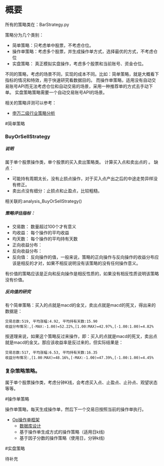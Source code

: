 
# 概要

所有的策略类在：BarStrategy.py


策略分为几个类别：
+ 简单策略：只考虑单中股票，不考虑仓位。
+ 操作单策略：考虑多个股票，并生成操作单方式，选择最优的方式，不考虑仓位
+ 实盘策略： 真正模拟实盘操作，考虑多个股票和当前账号、资金仓位。

不同的策略，考虑的场景不同，实现的成本不同。比如：简单策略，就是大概看下指标的情况和特效，用于快速研究看数据目的。
而操作单策略，适用没有自动交易账号API而无法考虑仓位和自动交易的场景，采用一种推荐单的方式去手动下单。
实盘策略策略需要一个自动交易账号API的场景。


相关的策略评测可以参考：
+ [申万二级行业策略分析](案例/申万二级行业策略分析.md)

<span id='simple_strategy'/>

#简单策略

### BuyOrSellStrategy

##### 说明
属于单个股票操作类，单个股票的买入卖出策略类。 计算买入点和卖出点的 。
缺点：
+ 可能持有周期太长，没有止损点操作，对于买入点产出之后的中途走势异样没有修正。
+ 卖出点没有细分：止损点和止盈点，比较粗糙。

相关联的:analysis_BuyOrSellStrategy()

##### 策略评估指标：
+ 交易数： 数量超过100个才有意义
+ 均收益： 每个操作的平均收益
+ 均天数： 每个操作的平均持有天数
+ 正向收益分布：
+ 反向收益分布：  
+ 反向值：  反向操作的值，一般来说，策略的正向操作与反向操作的收益分布应该是相反的才对，如果不相反说明没有该策略的没有任何操作意义。

有价值的策略应该是正向和反向操作是相反性质的，如果没有相反性质说明该策略没有价值。

##### 反向值的研究

  有个简单策略：买入的点就是macd的金叉，卖出点就是macd的死叉，得出来的数据是：

```
交易总数:519, 平均涨幅:4.92, 平均持有天数:15.90
收益分布情况:,[-MAX:-1.00)=52.22%,[1.00:MAX)=42.97%,[-1.00:1.00)=4.82%
```
  
  按道理来说，如果这个策略反过来操作，即：买入的点就是macd的死叉，卖出点就是macd的金叉。那应该收益率是反过来的，但实际结果是：

```
交易总数:517, 平均涨幅:6.53, 平均持有天数:16.35
收益分布情况:,[1.00:MAX)=48.16%,[-MAX:-1.00)=47.39%,[-1.00:1.00)=4.45%
```


### 复杂策略策略。

属于单个股票操作类，考虑分钟K线，会考虑买入点、止盈点、止孙点、观望状态等等。

<span id='op_strategy'/>

#操作单策略

操作单策略，每天生成操作单，然后下一个交易日按照当前的操作单执行。

* [Op操作单框架](earnmi_docs/book/op_project.md)
    * [数据库设计](earnmi_docs/book/op_project_database.md)
    * 基于操作单生成方式的操作策略（适用日k线)
    * 基于因子分数的操作策略（使用日，分钟k线)


<span id='real_strategy'/>

#实盘策略

待补充










